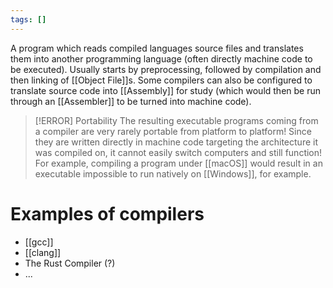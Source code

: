 ```yaml
---
tags: []
---
```

A program which reads compiled languages source files and translates them into another programming language (often directly machine code to be executed).
Usually starts by preprocessing, followed by compilation and then linking of [[Object File]]s.
Some compilers can also be configured to translate source code into [[Assembly]] for study (which would then be run through an [[Assembler]] to be turned into machine code).

> [!ERROR] Portability
> The resulting executable programs coming from a compiler are very rarely portable from platform to platform!
> Since they are written directly in machine code targeting the architecture it was compiled on, it cannot easily switch computers and still function!
> For example, compiling a program under [[macOS]] would result in an executable impossible to run natively on [[Windows]], for example.

# Examples of compilers
- [[gcc]]
- [[clang]]
- The Rust Compiler (?)
- ...